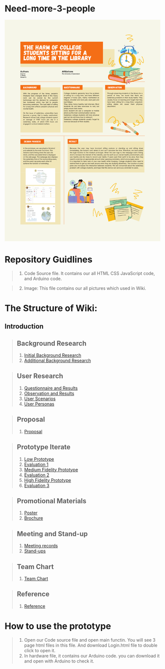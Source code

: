 # Need-more-3-people
![Poster for Need more 3 people](https://github.com/Need-more-3-people/Need-more-3-people/blob/main/Image%20for%20Testing%20and%20prototype/Poster1.png)

# Repository Guidlines
> 1. Code Source file. It contains our all HTML CSS JavaScript code, and Arduino code.

> 2. Image: This file contains our all pictures which used in Wiki. 

# The Structure of Wiki:
## **Introduction**
>## Background Research
>  1. [Initial Background Research](https://github.com/Need-more-3-people/Need-more-3-people/wiki/Background-Research#1-initial-background-research)
>  2. [Additional Background Research](https://github.com/Need-more-3-people/Need-more-3-people/wiki/Background-Research#2-additional-background-research)

>## User Research
>  1. [Questionnaire and Results](https://github.com/Need-more-3-people/Need-more-3-people/wiki/User-Research#2-questionnaire-and-results)
>  2. [Observation and Results](https://github.com/Need-more-3-people/Need-more-3-people/wiki/User-Research#3-observation-and-results)
>  3. [User Scenarios](https://github.com/Need-more-3-people/Need-more-3-people/wiki/User-Research#4-user-scenarios)
>  4. [User Personas](https://github.com/Need-more-3-people/Need-more-3-people/wiki/User-Research#5-user-personas)

>## Proposal
>  1. [Proposal](https://github.com/Need-more-3-people/Need-more-3-people/wiki/Proposal#proposal)

>## Prototype Iterate
>  1. [Low Prototype](https://github.com/Need-more-3-people/Need-more-3-people/wiki/Prototype-Iterate)
>  2. [Evaluation 1](https://github.com/Need-more-3-people/Need-more-3-people/wiki/Prototype-Iterate)
>  3. [Medium Fidelity Prototype](https://github.com/Need-more-3-people/Need-more-3-people/wiki/Prototype-Iterate)
>  4. [Evaluation 2](https://github.com/Need-more-3-people/Need-more-3-people/wiki/Prototype-Iterate)  
>  5. [High Fidelity Prototype](https://github.com/Need-more-3-people/Need-more-3-people/wiki/Prototype-Iterate)
>  6. [Evaluation 3](https://github.com/Need-more-3-people/Need-more-3-people/wiki/Prototype-Iterate)

>## Promotional Materials
>  1. [Poster](https://github.com/Need-more-3-people/Need-more-3-people/wiki/Promotional-Materials)
>  2. [Brochure](https://github.com/Need-more-3-people/Need-more-3-people/wiki/Promotional-Materials)

>## Meeting and Stand-up
>  1. [Meeting records](https://github.com/Need-more-3-people/Need-more-3-people/wiki/Meeting-and-Stand-up#meeting-records)
>  2. [Stand-ups](https://github.com/Need-more-3-people/Need-more-3-people/wiki/Meeting-and-Stand-up#stand-ups)

>## Team Chart
>  1. [Team Chart](https://github.com/Need-more-3-people/Need-more-3-people/wiki/Team-Chart#team-chart)

>## Reference
>  1. [Reference](https://github.com/Need-more-3-people/Need-more-3-people/wiki/Reference#reference)

# How to use the prototype
>1. Open our Code source file and open main functin. You will see 3 page html files in this file. And download Login.html file to double click to open it.
>2. In hardware file, it contains our Arduino code. you can download it and open with Arduino to check it.
